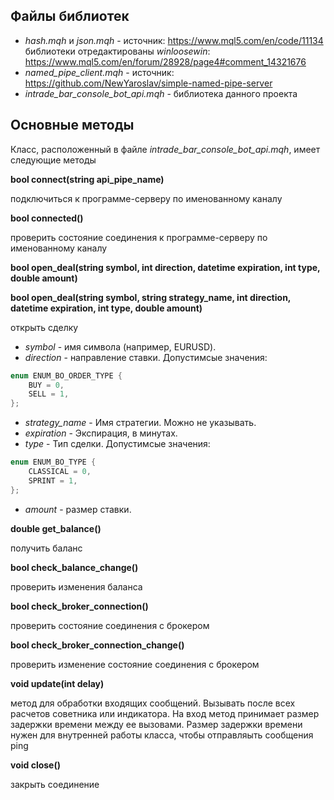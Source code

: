 ## Файлы библиотек

* *hash.mqh* и *json.mqh* - источник: https://www.mql5.com/en/code/11134 библиотеки отредактированы *winloosewin*: https://www.mql5.com/en/forum/28928/page4#comment_14321676
* *named_pipe_client.mqh* - источник: https://github.com/NewYaroslav/simple-named-pipe-server
* *intrade_bar_console_bot_api.mqh* - библиотека данного проекта

## Основные методы

Класс, расположенный в файле *intrade_bar_console_bot_api.mqh*, имеет следующие методы

**bool connect(string api_pipe_name)**

подключиться к программе-серверу по именованному каналу

**bool connected()**

проверить состояние соединения к программе-серверу по именованному каналу

**bool open_deal(string symbol, int direction, datetime expiration, int type, double amount)**

**bool open_deal(string symbol, string strategy_name, int direction, datetime expiration, int type, double amount)** 

открыть сделку

* *symbol* - имя символа (например, EURUSD).
* *direction* - направление ставки. Допустимсые значения:

```cpp
enum ENUM_BO_ORDER_TYPE {
	BUY = 0,
	SELL = 1,
};
```

* *strategy_name* - Имя стратегии. Можно не указывать.
* *expiration* - Экспирация, в минутах.
* *type* - Тип сделки. Допустимсые значения:

```cpp
enum ENUM_BO_TYPE {
	CLASSICAL = 0,
	SPRINT = 1,
};
```

* *amount* - размер ставки.

**double get_balance()**

получить баланс

**bool check_balance_change()**

проверить изменения баланса

**bool check_broker_connection()**

проверить состояние соединения с брокером

**bool check_broker_connection_change()**

проверить изменение состояние соединения с брокером

**void update(int delay)**

метод для обработки входящих сообщений. Вызывать после всех расчетов советника или индикатора. На вход метод принимает размер задержки времени между ее вызовами. Размер задержки времени нужен для внутренней работы класса, чтобы отправляыть сообщения ping

**void close()**
  
закрыть соединение



